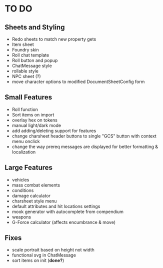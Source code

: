 # TO DO
## Sheets and Styling
- Redo sheets to match new property gets
- Item sheet
- Foundry skin
- Roll chat template
- Roll button and popup
- ChatMessage style
- rollable style
- NPC sheet (?)
- move character options to modified DocumentSheetConfig form
## Small Features
- Roll function
- Sort items on import
- overlay hex on tokens
- manual light/dark mode
- add adding/deleting support for features
- change charsheet header buttons to single "GCS" button with context menu onclick
- change the way prereq messages are displayed for better formatting & localization
## Large Features
- vehicles
- mass combat elements
- conditions
- damage calculator
- charsheet style menu
- default attributes and hit locations settings
- mook generator with autocomplete from compendium
- weapons
- G-Force calculator (affects encumbrance & move)
## Fixes
- scale portrait based on height not width
- functional svg in ChatMessage
- sort items on init (**done?**)
